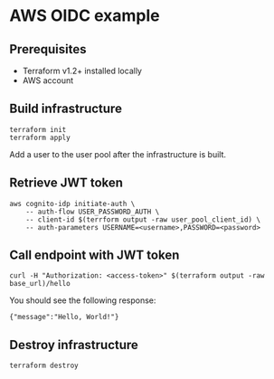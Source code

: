 # AWS OIDC example

## Prerequisites

* Terraform v1.2+ installed locally
* AWS account

## Build infrastructure

```
terraform init
terraform apply
```

Add a user to the user pool after the infrastructure is built.

## Retrieve JWT token

```
aws cognito-idp initiate-auth \
    -- auth-flow USER_PASSWORD_AUTH \
    -- client-id $(terrform output -raw user_pool_client_id) \
    -- auth-parameters USERNAME=<username>,PASSWORD=<password>
```

## Call endpoint with JWT token

```
curl -H "Authorization: <access-token>" $(terraform output -raw base_url)/hello
```

You should see the following response:

```
{"message":"Hello, World!"}
```

## Destroy infrastructure

```
terraform destroy
```